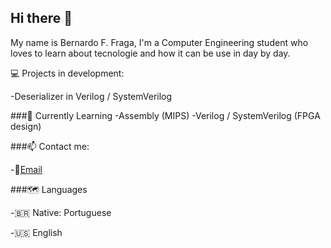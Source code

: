 ## Hi there 👋
My name is Bernardo F. Fraga, I'm a Computer Engineering student who loves to learn about tecnologie and how it can be use in day by day.

💻 Projects in development:

-Deserializer in Verilog / SystemVerilog

###📖 Currently Learning
-Assembly (MIPS)
-Verilog / SystemVerilog (FPGA design)

###📫 Contact me:

-📧[Email](mailto:bfoquesdefraga@gmail.com)  

###🗺 Languages

-🇧🇷 Native: Portuguese

-🇺🇸 English


